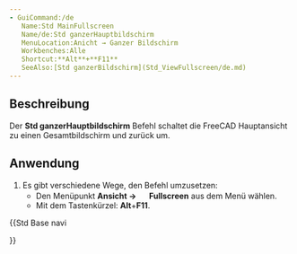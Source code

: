 ```yaml
---
- GuiCommand:/de
   Name:Std MainFullscreen
   Name/de:Std ganzerHauptbildschirm
   MenuLocation:Anicht → Ganzer Bildschirm
   Workbenches:Alle
   Shortcut:**Alt**+**F11**
   SeeAlso:[Std ganzerBildschirm](Std_ViewFullscreen/de.md)
---
```


## Beschreibung

Der **Std ganzerHauptbildschirm** Befehl schaltet die FreeCAD Hauptansicht zu einen Gesamtbildschirm und zurück um.

## Anwendung

1.  Es gibt verschiedene Wege, den Befehl umzusetzen:
    -   Den Menüpunkt **Ansicht → <img src="images/Std_MainFullscreen.svg" width=16px> Fullscreen** aus dem Menü wählen.
    -   Mit dem Tastenkürzel: **Alt**+**F11**.





{{Std Base navi

}}  
